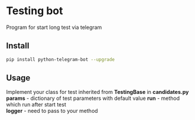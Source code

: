 # Testing bot
Program for start long test via telegram


## Install
```bash
pip install python-telegram-bot --upgrade
```

## Usage
Implement your class for test inherited from **TestingBase** in **candidates.py**  
**params** - dictionary of test parameters with default value 
**run** - method which run after start test  
**logger** - need to pass to your method
